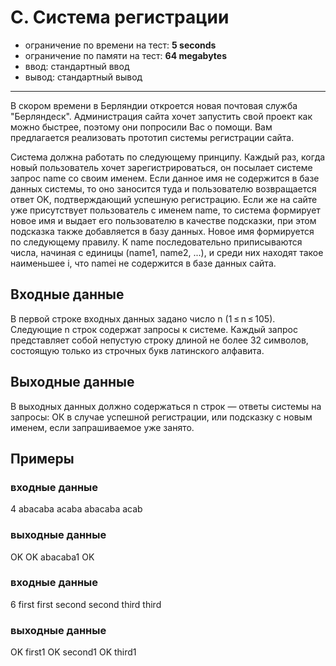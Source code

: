 # C. Система регистрации

- ограничение по времени на тест: **5 seconds**
- ограничение по памяти на тест: **64 megabytes**
- ввод: стандартный ввод
- вывод: стандартный вывод

---

В скором времени в Берляндии откроется новая почтовая служба "Берляндеск".
Администрация сайта хочет запустить свой проект как можно быстрее, поэтому они попросили Вас о помощи.
Вам предлагается реализовать прототип системы регистрации сайта.

Система должна работать по следующему принципу.
Каждый раз, когда новый пользователь хочет зарегистрироваться, он посылает системе запрос name со своим именем.
Если данное имя не содержится в базе данных системы, то оно заносится туда и пользователю возвращается ответ OK,
подтверждающий успешную регистрацию. Если же на сайте уже присутствует пользователь с именем name,
то система формирует новое имя и выдает его пользователю в качестве подсказки,
при этом подсказка также добавляется в базу данных. Новое имя формируется по следующему правилу.
К name последовательно приписываются числа, начиная с единицы (name1, name2, ...),
и среди них находят такое наименьшее i, что namei не содержится в базе данных сайта.

## Входные данные
В первой строке входных данных задано число n (1 ≤ n ≤ 105).
Следующие n строк содержат запросы к системе.
Каждый запрос представляет собой непустую строку длиной не более 32 символов,
состоящую только из строчных букв латинского алфавита.

## Выходные данные
В выходных данных должно содержаться n строк — ответы системы на запросы:
ОК в случае успешной регистрации, или подсказку с новым именем,
если запрашиваемое уже занято.

## Примеры
### входные данные
4
abacaba
acaba
abacaba
acab
### выходные данные
OK
OK
abacaba1
OK

### входные данные
6
first
first
second
second
third
third
### выходные данные
OK
first1
OK
second1
OK
third1
